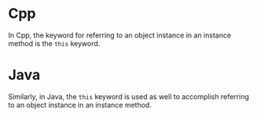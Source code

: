 # Cpp
In Cpp, the keyword for referring to an object instance in an instance method is the `this` keyword.

# Java
Similarly, in Java, the `this` keyword is used as well to accomplish referring to an object instance in an instance method.
